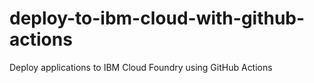 # deploy-to-ibm-cloud-with-github-actions
Deploy applications to IBM Cloud Foundry using GitHub Actions
